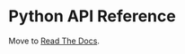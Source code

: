 # Python API Reference

Move to [Read The Docs](http://lightgbm.readthedocs.io/en/latest/python/lightgbm.html#lightgbm-package).